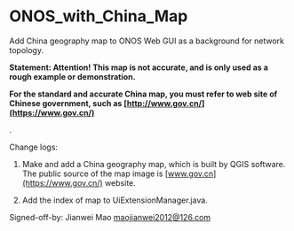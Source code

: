 # ONOS_with_China_Map

Add China geography map to ONOS Web GUI as a background for network topology.

**Statement: Attention! This map is not accurate, and is only used as a rough example or demonstration.**

**For the standard and accurate China map, you must refer to web site of Chinese government, such as [http://www.gov.cn/](https://www.gov.cn/)**

.

Change logs:

1. Make and add a China geography map, which is built by QGIS software. The public source of the map image is [www.gov.cn](https://www.gov.cn/) website.

2. Add the index of map to UiExtensionManager.java.

Signed-off-by: Jianwei Mao <maojianwei2012@126.com>
